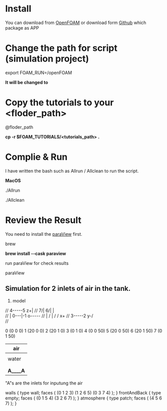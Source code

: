 # Install

You can download from [OpenFOAM](https://www.openfoam.com) or download form [Github](https://github.com/gerlero/openfoam-app) which package as APP

# Change the path for script (simulation project)

export FOAM_RUN=<Path>/openFOAM

**It will be changed to <Path>**

# Copy the tutorials to your <floder_path>

@floder_path

**cp -r $FOAM_TUTORIALS/<tutorials_path> .**


# Complie & Run

I have written the bash such as Allrun / Allclean to run the script.

**MacOS**

./Allrun 

./Allclean

# Review the Result

You need to install the [paraView](https://www.paraview.org) first.

brew 

**brew install --cask paraview**

run paraView for check results

paraView


Simulation for 2 inlets of air in the tank.
-
1. model 

//     4-----5      z+|
//   7/|   6/|        |   
//   | 0---|-1        o-----
//   | /   | /       /     x+
//   3-----2      y-/  
//                      

0    (0 0 0)
1    (20 0 0)
2    (20 1 0)
3    (0 1 0)
4    (0 0 50)
5    (20 0 50)
6    (20 1 50)
7    (0 1 50)

| air      |
|----------|
|          |
| water    |
|          |
|          |
|__A____A__|

"A"s are the inlets for inputung the air

walls
    {
        type wall;
        faces
        (
            (0 1 2 3)
            (1 2 6 5)
            (0 3 7 4)
        );
    }
    frontAndBack
    {
        type empty;
        faces
        (
            (0 1 5 4)
            (3 2 6 7)
        );
    }
    atmosphere
    {
        type patch;
        faces
        (
            (4 5 6 7)
        );
    }
